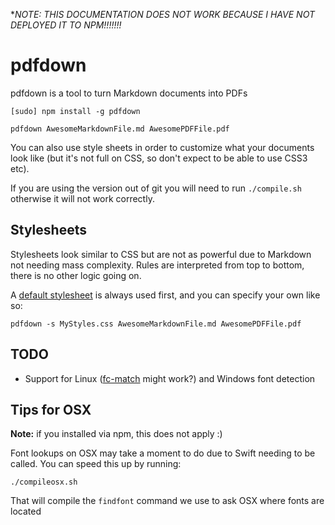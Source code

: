 **NOTE: THIS DOCUMENTATION DOES NOT WORK BECAUSE I HAVE NOT DEPLOYED IT TO NPM!!!!!!!*

# pdfdown

pdfdown is a tool to turn Markdown documents into PDFs

	[sudo] npm install -g pdfdown

	pdfdown AwesomeMarkdownFile.md AwesomePDFFile.pdf

You can also use style sheets in order to customize what your documents look like (but it's not full on CSS, so
don't expect to be able to use CSS3 etc).

If you are using the version out of git you will need to run `./compile.sh` otherwise it will not work correctly.

## Stylesheets

Stylesheets look similar to CSS but are not as powerful due to Markdown not needing mass complexity. Rules are
interpreted from top to bottom, there is no other logic going on.

A [default stylesheet](lib/stylesheets/default.css) is always used first, and you can specify your own like so:

	pdfdown -s MyStyles.css AwesomeMarkdownFile.md AwesomePDFFile.pdf

## TODO

* Support for Linux ([fc-match](http://linux.die.net/man/1/fc-match) might work?) and Windows font detection

## Tips for OSX

**Note:** if you installed via npm, this does not apply :)

Font lookups on OSX may take a moment to do due to Swift needing to be called. You can speed this up by running:

	./compileosx.sh

That will compile the `findfont` command we use to ask OSX where fonts are located
